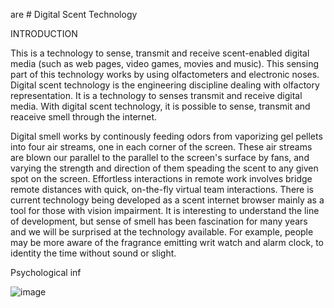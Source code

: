 are # Digital Scent Technology

INTRODUCTION

This is a technology to sense, transmit and receive scent-enabled digital media (such as web pages, video games, movies and music).  This sensing part of this technology works by
using olfactometers and electronic noses.  Digital scent technology is the engineering discipline dealing with olfactory representation.  It is a technology to senses transmit and receive 
digital media.  With digital scent technology, it is possible to sense, transmit and reaceive smell through the internet. 

Digital smell works by continously feeding odors from vaporizing gel pellets into four air streams, one in each corner of the screen.  These air streams are blown our parallel to the 
parallel to the screen's surface by fans, and varying the strength and direction of them speading the scent to any given spot on the screen.  Effortless interactions in remote work involves
bridge remote distances with quick, on-the-fly virtual team interactions.  There is current technology being developed as a scent internet browser mainly as a tool for those with vision impairment.  It is interesting to understand the line of development, but sense of smell has been fascination for many years and we will be surprised at the technology available.  For example, people may be more aware of the fragrance emitting writ watch and alarm clock, to identity the time without sound or slight.

Psychological inf

![image](https://github.com/user-attachments/assets/5b9e0da4-dea4-4915-8255-291c5f61e805)

